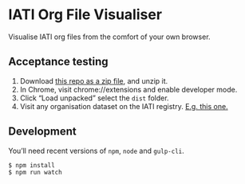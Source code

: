 # IATI Org File Visualiser

Visualise IATI org files from the comfort of your own browser.

## Acceptance testing

 1. Download [this repo as a zip file](https://github.com/andylolz/iati-org-viz/archive/master.zip), and unzip it.
 2. In Chrome, visit chrome://extensions and enable developer mode.
 3. Click “Load unpacked” select the `dist` folder.
 4. Visit any organisation dataset on the IATI registry. [E.g. this one.](https://iatiregistry.org/dataset/unitedstates-dosandusaid)

## Development

You’ll need recent versions of `npm`, `node` and `gulp-cli`.

```shell
$ npm install
$ npm run watch
```
